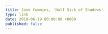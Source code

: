 ```yaml
---
title: Jane Cummins, 'Half Sick of Shadows'
type: link
date: 2018-06-19 00:00:00 +0000
published: false
---
```

